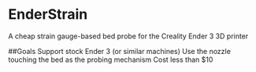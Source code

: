 # EnderStrain
A cheap strain gauge-based bed probe for the Creality Ender 3 3D printer

##Goals
Support stock Ender 3 (or similar machines)
Use the nozzle touching the bed as the probing mechanism
Cost less than $10

